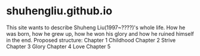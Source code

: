 # shuhengliu.github.io
This site wants to describe Shuheng Liu(1997~????)'s whole life. How he was born, how he grew up, how he won his glory and how he ruined himself in the end.
Proposed structure:
Chapter 1 Childhood
Chapter 2 Strive
Chapter 3 Glory
Chapter 4 Love
Chapter 5 

